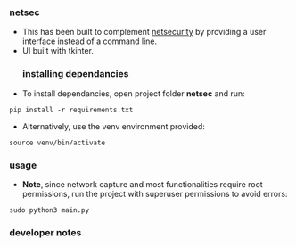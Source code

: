 ### netsec
- This has been built to complement [netsecurity](https://github.com/fesgic/netsecurity) by providing a user interface instead of a command line.
- UI built with tkinter.
  ### installing dependancies
- To install dependancies, open project folder **netsec** and run:
```
pip install -r requirements.txt
```
- Alternatively, use the venv environment provided:
```
source venv/bin/activate
```
### usage
- **Note**, since network capture and most functionalities require root permissions, run the project with superuser permissions to avoid errors:
```
sudo python3 main.py
```
### developer notes

